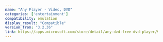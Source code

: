 ```yaml
---
name: "Any Player - Video, DVD"
categories: ['entertainment']
compatibility: emulation
display_result: "Compatible"
version_from: "3.2.36"
link: https://apps.microsoft.com/store/detail/any-dvd-free-dvd-player/9N1ZNFMT0ZF5
---
```


